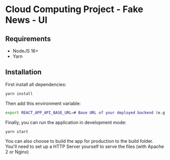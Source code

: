 # Cloud Computing Project - Fake News - UI

## Requirements

- NodeJS 16+
- Yarn

## Installation

First install all dependencies:

```sh
yarn install
```

Then add this environment variable:

```sh
export REACT_APP_API_BASE_URL=# Base URL of your deployed backend (e.g. http://localhost:8000)
```

Finally, you can run the application in development mode:

```sh
yarn start
```

You can also choose to build the app for production to the build folder.
You'll need to set up a HTTP Server yourself to serve the files (with Apache 2 or Nginx)